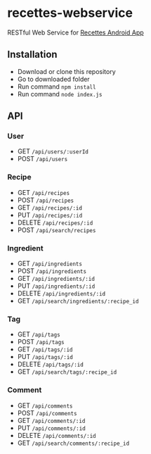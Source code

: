 # recettes-webservice
RESTful Web Service for [Recettes Android App](https://github.com/hieumt2198/Recettes)

## Installation
* Download or clone this repository
* Go to downloaded folder
* Run command `npm install`
* Run command `node index.js`

## API

### User
* GET `/api/users/:userId`
* POST `/api/users`

### Recipe

* GET `/api/recipes`
* POST `/api/recipes`
* GET `/api/recipes/:id`
* PUT `/api/recipes/:id`
* DELETE `/api/recipes/:id`
* POST `/api/search/recipes`

### Ingredient

* GET `/api/ingredients`
* POST `/api/ingredients`
* GET `/api/ingredients/:id`
* PUT `/api/ingredients/:id`
* DELETE `/api/ingredients/:id`
* GET `/api/search/ingredients/:recipe_id`

### Tag

* GET `/api/tags`
* POST `/api/tags`
* GET `/api/tags/:id`
* PUT `/api/tags/:id`
* DELETE `/api/tags/:id`
* GET `/api/search/tags/:recipe_id`

### Comment

* GET `/api/comments`
* POST `/api/comments`
* GET `/api/comments/:id`
* PUT `/api/comments/:id`
* DELETE `/api/comments/:id`
* GET `/api/search/comments/:recipe_id`

